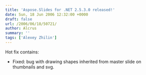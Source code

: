 ```yaml
---
title: 'Aspose.Slides for .NET 2.5.3.0 released!'
date: Sun, 18 Jun 2006 12:32:00 +0000
draft: false
url: /2006/06/18/50721/
author: Alcrus
summary: ''
tags: ['Alexey Zhilin']
---
```


Hot fix contains:  

*   Fixed: bug with drawing shapes inherited from master slide on thumbnails and svg.







